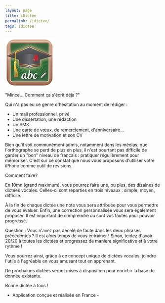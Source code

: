 ```yaml
---
layout: page
title: iDictée
permalink: /idictee/
tags: idictee
---
```


![iDictee Logo](/images/iDictee-Logo.png)

"Mince... Comment ça s'écrit déjà ?" 

Qui n'a pas eu ce genre d'hésitation au moment de rédiger : 

- Un mail professionnel, privé 
- Une dissertation, une rédaction
- Un SMS 
- Une carte de vœux, de remerciement, d'anniversaire... 
- Une lettre de motivation et son CV 

Bien qu'il soit communément admis, notamment dans les médias, que l'orthographe se perd de plus en plus, il n'est pourtant pas difficile de garder un "bon" niveau de français : pratiquer régulièrement pour mémoriser. 
C'est sur ce constat que nous vous proposons d'utiliser votre iPhone comme outil de révisions. 

Comment faire? 

En 10mn (grand maximum), vous pourrez faire une, ou plus, des dizaines de dictées vocales. Celles-ci sont réparties en trois niveaux : simple, moyen, difficile. 

À la fin de chaque dictée une note vous sera attribuée pour vous permettre de vous évaluer. Enfin, une correction personnalisée vous sera également proposer. Il est important de comprendre ou sont vos fautes pour pouvoir progressé. 

Question : Vous n'avez pas décelé de faute dans les deux phrases précédentes ? Il est alors temps de vous entrainer ! Sinon, tentez d'avoir 20/20 à toutes les dictées et progressez de manière significative et à votre rythme ! 

Vous pourrez ainsi, grâce à ce concept unique de dictées vocales, joindre l'utile à l'agréable en vous amusant tout en apprenant. 

De prochaines dictées seront mises à disposition pour enrichir la base de donnée existante. 

Bonne dictée à tous !


- Application conçue et réalisée en France -
